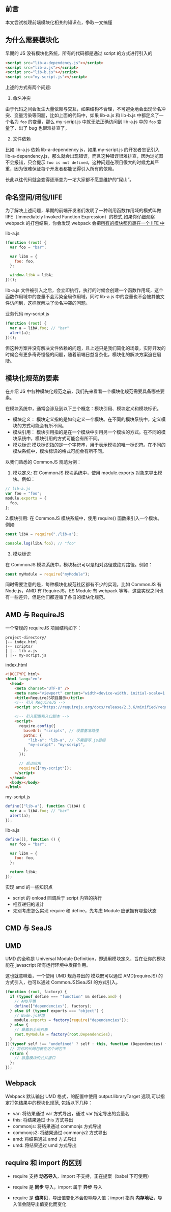 ## 前言

本文尝试梳理前端模块化相关的知识点，争取一文搞懂

## 为什么需要模块化

早期的 JS 没有模块化系统，所有的代码都是通过 script 的方式进行引入的

```html
<script src="lib-a-dependency.js"></script>
<script src="lib-a.js"></script>
<script src="lib-b.js"></script>
<script src="my-script.js"></script>
```

上述的方式有两个问题:

1. 命名冲突

由于代码之间会发生大量依赖与交互，如果结构不合理，不可避免地会出现命名冲突、变量污染等问题，比如上面的代码中，如果 lib-a.js 和 lib-b.js 中都定义了一个名为 `foo` 的变量，那么 my-script.js 中就无法正确访问到 lib-a.js 中的 `foo` 变量了，出了 bug 也很难排查了，

2.  文件依赖

比如 lib-a.js 依赖 lib-a-dependency.js，如果 my-script.js 的开发者忘记引入 lib-a-dependency.js，那么就会出现错误，而且这种错误很难排查，因为浏览器不会报错，只会提示 `foo is not defined`，这种问题在项目很大的时候尤其严重，因为很难保证每个开发者都能记得引入所有的依赖。

长此以往代码就会变得逐渐变为一坨大家都不愿意维护的“屎山”。

## 命名空间/闭包/IIFE

为了解决上述问题，早期的前端开发者们发明了一种利用函数作用域的模式叫做 IIFE（Immediately Invoked Function Expression）的模式,如果你仔细观察 webpack 的打包结果，你会发现 webpack 会把[所有的模块都包裹在一个 IIFE 中](https://github.com/chenxiaoyao6228/fe-notes/blob/main/Webpack/_demo/_webpack/modular/dist/main.js)

lib-a.js

```js
(function (root) {
  var foo = "bar";

  var libA = {
    foo: foo,
  };

  window.libA = libA;
})();
```

lib-a.js 文件被引入之后，会立即执行，执行的时候会创建一个函数作用域，这个函数作用域中的变量不会污染全局作用域，同时 lib-a.js 中的变量也不会被其他文件访问到，这样就解决了命名冲突的问题。

业务代码 my-script.js

```js
(function (root) {
  var a = libA.foo; // "bar"
  alert(a);
})();
```

但这种方案并没有解决文件依赖的问题，且上述只是我们简化的场景，实际开发的时候会有更多奇奇怪怪的问题，随着前端日益复杂化，模块化的解决方案迫在眉睫。

## 模块化规范的要素

在介绍 JS 中各种模块化规范之前，我们先来看看一个模块化规范需要具备哪些要素。

在模块系统中，通常会涉及到以下三个概念：模块引用、模块定义和模块标识。

- 模块定义： 模块定义指的是如何定义一个模块。在不同的模块系统中，定义模块的方式可能会有所不同。
- 模块引用： 模块引用指的是在一个模块中引用另一个模块的方式。在不同的模块系统中，模块引用的方式可能会有所不同。
- 模块标识 模块标识指的是一个字符串，用于表示模块的唯一标识符。在不同的模块系统中，模块标识的格式可能会有所不同。

以我们熟悉的 CommonJS 规范为例：

1. 模块定义: 在 CommonJS 模块系统中，使用 module.exports 对象来导出模块。例如：

```js
// lib-a.js
var foo = "foo";
module.exports = {
  foo,
};
```

2.模块引用: 在 CommonJS 模块系统中，使用 require() 函数来引入一个模块。例如:

```js
const libA = require("./lib-a");

console.log(libA.foo); // "foo"
```

3. 模块标识

在 CommonJS 模块系统中，模块标识可以是相对路径或绝对路径。例如：

```js
const myModule = require("myModule");
```

同时需要注意的是，每种模块化规范社区都有不少的实现，比如 CommonJS 有 Node.js，AMD 有 RequireJS，ES Module 有 webpack 等等，这些实现之间也有一些差异，但是他们都遵循了各自的模块化规范。

## AMD 与 RequireJS

一个常规的 requireJS 项目结构如下：

```
project-directory/
|-- index.html
|-- scripts/
| |-- lib-a.js
| |-- my-script.js
```

index.html

```html
<!DOCTYPE html>
<html lang="en">
  <head>
    <meta charset="UTF-8" />
    <meta name="viewport" content="width=device-width, initial-scale=1.0" />
    <title>RequireJS项目展示</title>
    <!-- 引入 RequireJS -->
    <script src="https://requirejs.org/docs/release/2.3.6/minified/require.js"></script>

    <!-- 引入配置和入口脚本 -->
    <script>
      require.config({
        baseUrl: "scripts", // 设置基准路径
        paths: {
          "lib-a": "lib-a", // 不需要写.js后缀
          "my-script": "my-script",
        },
      });

      // 启动应用
      require(["my-script"]);
    </script>
  </head>
  <body></body>
</html>
```

my-script.js

```js
define(["lib-a"], function (libA) {
  var a = libA.foo; // "bar"
  alert(a);
});
```

lib-a.js

```js
define([], function () {
  var foo = "bar";

  var libA = {
    foo: foo,
  };

  return libA;
});
```

实现 amd 的一些知识点

- script 的 onload 回调后于 script 内容的执行
- 相互递归的设计
- 先别考虑怎么实现 require 和 define，先考虑 Module 应该拥有哪些状态

## CMD 与 SeaJS

## UMD

UMD 的全称是 Universal Module Definition，即通用模块定义，旨在让你的模块能在 javascript 所有运行环境中发挥作用。

这也就意味着，一个使用 UMD 规范导出的 模块既可以通过 AMD(requireJS) 的方式引入，也可以通过 CommonJS(SeaJS) 的方式引入。

```js
(function (root, factory) {
  if (typeof define === "function" && define.amd) {
    // AMD环境
    define(["dependencies"], factory);
  } else if (typeof exports === "object") {
    // Node.js环境
    module.exports = factory(require("dependencies"));
  } else {
    // 暴露到全局对象
    root.MyModule = factory(root.Dependencies);
  }
})(typeof self !== "undefined" ? self : this, function (Dependencies) {
  // 将你的代码包裹在这个闭包中
  return {
    // 暴露模块的公共接口
  };
});
```

## Webpack

Webpack 默认输出 UMD 格式，的配置中使用 output.libraryTarget 选项,可以指定打包结果中的模块化规范, 包括以下几种：

- var: 将结果通过 var 方式导出，通过 var 指定导出的变量名
- this: 将结果通过 this 方式导出
- commonjs: 将结果通过 commonjs 方式导出
- commonjs2: 将结果通过 commonjs2 方式导出
- amd: 将结果通过 amd 方式导出
- umd: 将结果通过 umd 方式导出

## require 和 import 的区别

- require 支持 **动态导入**，import 不支持，正在提案（babel 下可使用）

- require 是 **同步** 导入，import 属于 **异步** 导入

- require 是 **值拷贝**，导出值变化不会影响导入值；import 指向 **内存地址**，导入值会随导出值变化而变化
